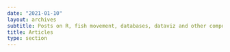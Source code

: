```yaml
---
date: "2021-01-10"
layout: archives
subtitle: Posts on R, fish movement, databases, dataviz and other computery things.
title: Articles
type: section
---
```

